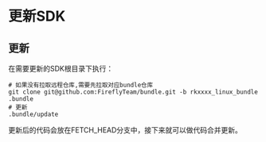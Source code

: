 # 更新SDK

## 更新
在需要更新的SDK根目录下执行：  
```
# 如果没有拉取远程仓库,需要先拉取对应bundle仓库
git clone git@github.com:FireflyTeam/bundle.git -b rkxxxx_linux_bundle .bundle
# 更新
.bundle/update
```
更新后的代码会放在FETCH_HEAD分支中，接下来就可以做代码合并更新。  
